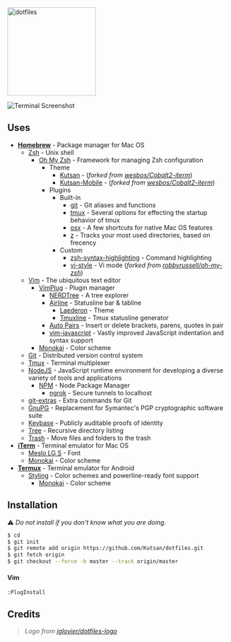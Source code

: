 <img alt="dotfiles" width="200" src="https://raw.githubusercontent.com/jglovier/dotfiles-logo/master/dotfiles-logo.png">

![Terminal Screenshot][screenshot]

## Uses
- **[Homebrew](http://brew.sh/)** - Package manager for Mac OS
    - [Zsh](http://www.zsh.org) - Unix shell
        - [Oh My Zsh](https://github.com/robbyrussell/oh-my-zsh) - Framework for managing Zsh configuration
            - Theme
                - [Kutsan](https://github.com/Kutsan/dotfiles/blob/master/.oh-my-zsh/themes/kutsan.zsh-theme) - (_forked from [wesbos/Cobalt2-iterm](https://github.com/wesbos/Cobalt2-iterm)_)
                - [Kutsan-Mobile](https://github.com/Kutsan/dotfiles/blob/master/.oh-my-zsh/themes/kutsan-mobile.zsh-theme) - (_forked from [wesbos/Cobalt2-iterm](https://github.com/wesbos/Cobalt2-iterm)_)
            - Plugins
                - Built-in
                    - [git](https://github.com/robbyrussell/oh-my-zsh/wiki/Plugins#git) - Git aliases and functions
                    - [tmux](https://github.com/robbyrussell/oh-my-zsh/wiki/Plugins#tmux) - Several options for effecting the startup behavior of tmux
                    - [osx](https://github.com/robbyrussell/oh-my-zsh/wiki/Plugins#osx) - A few shortcuts for native Mac OS features
                    - [z](https://github.com/robbyrussell/oh-my-zsh/tree/master/plugins/z) - Tracks your most used directories, based on frecency
                - Custom
                    - [zsh-syntax-highlighting](https://github.com/zsh-users/zsh-syntax-highlighting) - Command highlighting
                    - [vi-style](https://github.com/Kutsan/dotfiles/tree/master/.oh-my-zsh/custom/plugins/vi-style/vi-style.plugin.zsh) - Vi mode (_forked from [robbyrussell/oh-my-zsh](https://github.com/robbyrussell/oh-my-zsh/blob/master/plugins/vi-mode/vi-mode.plugin.zsh)_)
    - [Vim](http://www.vim.org) - The ubiquitous text editor
        - [VimPlug](https://github.com/junegunn/vim-plug) - Plugin manager
            - [NERDTree](https://github.com/scrooloose/nerdtree) - A tree explorer
            - [Airline](https://github.com/vim-airline/vim-airline) - Statusline bar & tabline
                - [Laederon](https://github.com/vim-airline/vim-airline-themes/blob/master/autoload/airline/themes/laederon.vim) - Theme
                - [Tmuxline](https://github.com/edkolev/tmuxline.vim) - Tmux statusline generator
            - [Auto Pairs](https://github.com/jiangmiao/auto-pairs) - Insert or delete brackets, parens, quotes in pair
            - [vim-javascript](https://github.com/pangloss/vim-javascript) - Vastly improved JavaScript indentation and syntax support
        - [Monokai](https://github.com/crusoexia/vim-monokai) - Color scheme
    - [Git](https://git-scm.com) - Distributed version control system
    - [Tmux](https://tmux.github.io) - Terminal multiplexer
    - [NodeJS](https://nodejs.org) - JavaScript runtime environment for developing a diverse variety of tools and applications
      - [NPM](https://www.npmjs.com) - Node Package Manager
          - [ngrok](https://www.npmjs.com/package/ngrok) - Secure tunnels to localhost
    - [git-extras](https://github.com/tj/git-extras) - Extra commands for Git
    - [GnuPG](https://www.gnupg.org) - Replacement for Symantec's PGP cryptographic software suite
    - [Keybase](https://keybase.io) - Publicly auditable proofs of identity
    - [Tree](http://mama.indstate.edu/users/ice/tree) - Recursive directory listing
    - [Trash](https://github.com/sindresorhus/trash) - Move files and folders to the trash
- **[iTerm](https://www.iterm2.com)** - Terminal emulator for Mac OS
    - [Meslo LG S](https://github.com/powerline/fonts) - Font
    - [Monokai](https://github.com/Kutsan/dotfiles/blob/master/.config/iterm/monokai.itermcolors) - Color scheme
- **[Termux](https://play.google.com/store/apps/details?id=com.termux)** - Terminal emulator for Android
    - [Styling](https://play.google.com/store/apps/details?id=com.termux.styling) - Color schemes and powerline-ready font support
        - [Monokai](https://github.com/Kutsan/dotfiles/blob/master/.termux/colors.properties) - Color scheme

## Installation

:warning: _Do not install if you don't know what you are doing._

```bash
$ cd
$ git init
$ git remote add origin https://github.com/Kutsan/dotfiles.git
$ git fetch origin
$ git checkout --force -b master --track origin/master
```

#### Vim

    :PlugInstall

## Credits

> _Logo from [jglovier/dotfiles-logo]_

[screenshot]: https://i.imgur.com/luTixwP.png
[jglovier/dotfiles-logo]: https://github.com/jglovier/dotfiles-logo